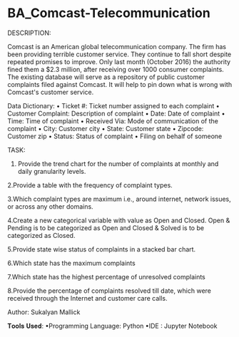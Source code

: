 # BA_Comcast-Telecommunication
DESCRIPTION:

Comcast is an American global telecommunication company. The firm has been providing terrible customer service. They continue to fall short despite repeated promises to improve. Only last month (October 2016) the authority fined them a $2.3 million, after receiving over 1000 consumer complaints. The existing database will serve as a repository of public customer complaints filed against Comcast. It will help to pin down what is wrong with Comcast's customer service.

Data Dictionary: • Ticket #: Ticket number assigned to each complaint • Customer Complaint: Description of complaint • Date: Date of complaint • Time: Time of complaint • Received Via: Mode of communication of the complaint • City: Customer city • State: Customer state • Zipcode: Customer zip • Status: Status of complaint • Filing on behalf of someone

TASK: 
1. Provide the trend chart for the number of complaints at monthly and daily granularity levels.

2.Provide a table with the frequency of complaint types.

3.Which complaint types are maximum i.e., around internet, network issues, or across any other domains.
   
4.Create a new categorical variable with value as Open and Closed. Open & Pending is to be categorized as Open and Closed & Solved is to be categorized as Closed.

5.Provide state wise status of complaints in a stacked bar chart.

6.Which state has the maximum complaints
   
7.Which state has the highest percentage of unresolved complaints
   
8.Provide the percentage of complaints resolved till date, which were received through the Internet and customer care calls.

Author: Sukalyan Mallick

𝐓𝐨𝐨𝐥𝐬 𝐔𝐬𝐞𝐝: •Programming Language: Python
             •IDE : Jupyter Notebook
